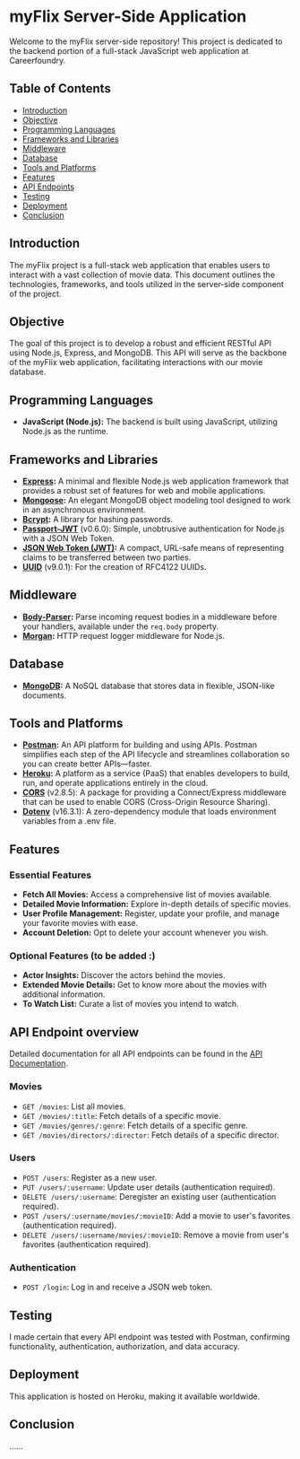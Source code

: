 # myFlix Server-Side Application

Welcome to the myFlix server-side repository! This project is dedicated to the backend portion of a full-stack JavaScript web application at Careerfoundry.

## Table of Contents

- [Introduction](#introduction)
- [Objective](#objective)
- [Programming Languages](#programming-languages)
- [Frameworks and Libraries](#frameworks-and-libraries)
- [Middleware](#middleware)
- [Database](#database)
- [Tools and Platforms](#tools-and-platforms)
- [Features](#features)
- [API Endpoints](#api-endpoints)
- [Testing](#testing)
- [Deployment](#deployment)
- [Conclusion](#conclusion)

## Introduction

The myFlix project is a full-stack web application that enables users to interact with a vast collection of movie data. This document outlines the technologies, frameworks, and tools utilized in the server-side component of the project.

## Objective

The goal of this project is to develop a robust and efficient RESTful API using Node.js, Express, and MongoDB. This API will serve as the backbone of the myFlix web application, facilitating interactions with our movie database.

## Programming Languages

- **JavaScript (Node.js):** The backend is built using JavaScript, utilizing Node.js as the runtime.

## Frameworks and Libraries

- **[Express](https://expressjs.com/):** A minimal and flexible Node.js web application framework that provides a robust set of features for web and mobile applications.
- **[Mongoose](https://mongoosejs.com/):** An elegant MongoDB object modeling tool designed to work in an asynchronous environment.
- **[Bcrypt](https://www.npmjs.com/package/bcrypt):** A library for hashing passwords.
- **[Passport-JWT](http://www.passportjs.org/)** (v0.6.0): Simple, unobtrusive authentication for Node.js with a JSON Web Token.
- **[JSON Web Token (JWT)](https://jwt.io/):** A compact, URL-safe means of representing claims to be transferred between two parties.
- **[UUID](https://www.npmjs.com/package/uuid)** (v9.0.1): For the creation of RFC4122 UUIDs.

## Middleware

- **[Body-Parser](https://www.npmjs.com/package/body-parser):** Parse incoming request bodies in a middleware before your handlers, available under the `req.body` property.
- **[Morgan](https://www.npmjs.com/package/morgan):** HTTP request logger middleware for Node.js.

## Database

- **[MongoDB](https://www.mongodb.com/):** A NoSQL database that stores data in flexible, JSON-like documents.

## Tools and Platforms

- **[Postman](https://www.postman.com/):** An API platform for building and using APIs. Postman simplifies each step of the API lifecycle and streamlines collaboration so you can create better APIs—faster.
- **[Heroku](https://www.heroku.com/):** A platform as a service (PaaS) that enables developers to build, run, and operate applications entirely in the cloud.
- **[CORS](https://www.npmjs.com/package/cors)** (v2.8.5): A package for providing a Connect/Express middleware that can be used to enable CORS (Cross-Origin Resource Sharing).
- **[Dotenv](https://www.npmjs.com/package/dotenv)** (v16.3.1): A zero-dependency module that loads environment variables from a .env file.

## Features

### Essential Features

- **Fetch All Movies:** Access a comprehensive list of movies available.
- **Detailed Movie Information:** Explore in-depth details of specific movies.
- **User Profile Management:** Register, update your profile, and manage your favorite movies with ease.
- **Account Deletion:** Opt to delete your account whenever you wish.

### Optional Features (to be added :)

- **Actor Insights:** Discover the actors behind the movies.
- **Extended Movie Details:** Get to know more about the movies with additional information.
- **To Watch List:** Curate a list of movies you intend to watch.

## API Endpoint overview

Detailed documentation for all API endpoints can be found in the [API Documentation](./public/documentation.html).

### Movies

- `GET /movies`: List all movies.
- `GET /movies/:title`: Fetch details of a specific movie.
- `GET /movies/genres/:genre`: Fetch details of a specific genre.
- `GET /movies/directors/:director`: Fetch details of a specific director.

### Users

- `POST /users`: Register as a new user.
- `PUT /users/:username`: Update user details (authentication required).
- `DELETE /users/:username`: Deregister an existing user (authentication required).
- `POST /users/:username/movies/:movieID`: Add a movie to user's favorites (authentication required).
- `DELETE /users/:username/movies/:movieID`: Remove a movie from user's favorites (authentication required).

### Authentication

- `POST /login`: Log in and receive a JSON web token.

## Testing

I made certain that every API endpoint was tested with Postman, confirming functionality, authentication, authorization, and data accuracy.

## Deployment

This application is hosted on Heroku, making it available worldwide.

## Conclusion

......

